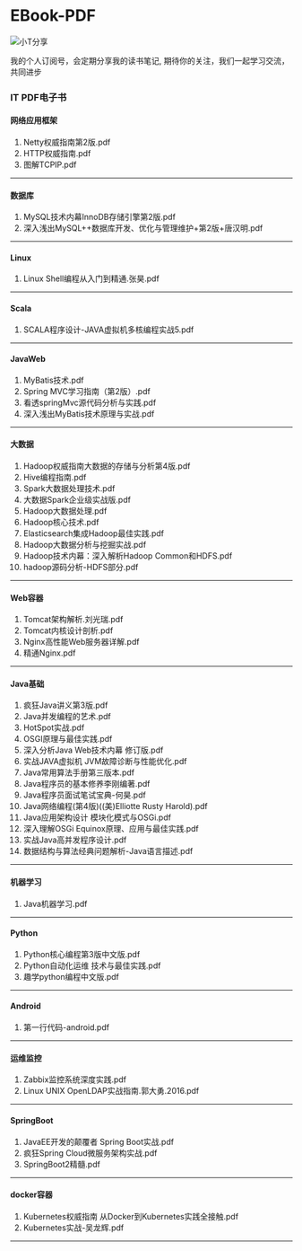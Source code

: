# EBook-PDF #
![小T分享](weixingongzonghao.jpg)

我的个人订阅号，会定期分享我的读书笔记, 期待你的关注，我们一起学习交流，共同进步

### IT PDF电子书 ###

#### 网络应用框架 ####
1. Netty权威指南第2版.pdf
2. HTTP权威指南.pdf
3. 图解TCPIP.pdf

----------

#### 数据库 #### 
1. MySQL技术内幕InnoDB存储引擎第2版.pdf
2. 深入浅出MySQL++数据库开发、优化与管理维护+第2版+唐汉明.pdf

----------

#### Linux #### 
1. Linux Shell编程从入门到精通.张昊.pdf

----------

#### Scala #### 
1. SCALA程序设计-JAVA虚拟机多核编程实战5.pdf

----------

#### JavaWeb #### 
1. MyBatis技术.pdf
2. Spring MVC学习指南（第2版）.pdf
3. 看透springMvc源代码分析与实践.pdf
4. 深入浅出MyBatis技术原理与实战.pdf

----------

#### 大数据 #### 
1. Hadoop权威指南大数据的存储与分析第4版.pdf
2. Hive编程指南.pdf
3. Spark大数据处理技术.pdf
4. 大数据Spark企业级实战版.pdf
5. Hadoop大数据处理.pdf
6. Hadoop核心技术.pdf
7. Elasticsearch集成Hadoop最佳实践.pdf
8. Hadoop大数据分析与挖掘实战.pdf
9. Hadoop技术内幕：深入解析Hadoop Common和HDFS.pdf
10. hadoop源码分析-HDFS部分.pdf

----------

#### Web容器 #### 
1. Tomcat架构解析.刘光瑞.pdf
2. Tomcat内核设计剖析.pdf
3. Nginx高性能Web服务器详解.pdf
4. 精通Nginx.pdf
 
----------

#### Java基础 #### 
1. 疯狂Java讲义第3版.pdf
2. Java并发编程的艺术.pdf
3. HotSpot实战.pdf
4. OSGI原理与最佳实践.pdf
5. 深入分析Java  Web技术内幕  修订版.pdf
6. 实战JAVA虚拟机  JVM故障诊断与性能优化.pdf
7. Java常用算法手册第三版本.pdf
8. Java程序员的基本修养李刚编著.pdf
9. Java程序员面试笔试宝典-何昊.pdf
10. Java网络编程(第4版)((美)Elliotte Rusty Harold).pdf
11. Java应用架构设计 模块化模式与OSGi.pdf
12. 深入理解OSGi  Equinox原理、应用与最佳实践.pdf
13. 实战Java高并发程序设计.pdf
14. 数据结构与算法经典问题解析-Java语言描述.pdf

----------

#### 机器学习 #### 
1. Java机器学习.pdf

----------

#### Python #### 
1. Python核心编程第3版中文版.pdf
2. Python自动化运维 技术与最佳实践.pdf
3. 趣学python编程中文版.pdf

----------

#### Android #### 
1. 第一行代码-android.pdf

----------

#### 运维监控 #### 
1. Zabbix监控系统深度实践.pdf
2. Linux UNIX OpenLDAP实战指南.郭大勇.2016.pdf

----------

#### SpringBoot #### 
1. JavaEE开发的颠覆者 Spring Boot实战.pdf
2. 疯狂Spring Cloud微服务架构实战.pdf
3. SpringBoot2精髓.pdf

----------

#### docker容器 #### 
1. Kubernetes权威指南  从Docker到Kubernetes实践全接触.pdf
2. Kubernetes实战-吴龙辉.pdf

----------

